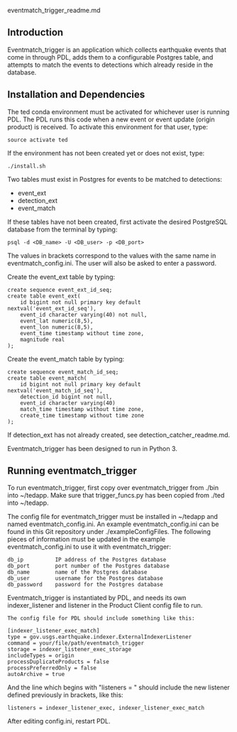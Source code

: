 eventmatch_trigger_readme.md

Introduction
------------

Eventmatch_trigger is an application which collects earthquake events that come in through PDL, adds them to a configurable Postgres table, and attempts to match the events to detections which already reside in the database.

Installation and Dependencies
-----------------------------

The ted conda environment must be activated for whichever user is running PDL. The PDL runs this code when a new event or event update (origin product) is received. To activate this environment for that user, type:

    source activate ted

If the environment has not been created yet or does not exist, type:

    ./install.sh 

Two tables must exist in Postgres for events to be matched to detections:
- event_ext
- detection_ext
- event_match

If these tables have not been created, first activate the desired PostgreSQL database from the terminal by typing:

    psql -d <DB_name> -U <DB_user> -p <DB_port>

The values in brackets correspond to the values with the same name in eventmatch_config.ini. The user will also be asked to enter a password.

Create the event_ext table by typing:

    create sequence event_ext_id_seq;
    create table event_ext(
        id bigint not null primary key default nextval('event_ext_id_seq'),
        event_id character varying(40) not null,
        event_lat numeric(8,5),
        event_lon numeric(8,5),
        event_time timestamp without time zone,
        magnitude real
    );

Create the event_match table by typing:

    create sequence event_match_id_seq;
    create table event_match(
        id bigint not null primary key default nextval('event_match_id_seq'),
        detection_id bigint not null,
        event_id character varying(40)
        match_time timestamp without time zone,
        create_time timestamp without time zone
    );

If detection_ext has not already created, see detection_catcher_readme.md.

Eventmatch_trigger has been designed to run in Python 3.

Running eventmatch_trigger
--------------------------

To run eventmatch_trigger, first copy over eventmatch_trigger from ./bin into ~/tedapp. Make sure that trigger_funcs.py has been copied from ./ted into ~/tedapp.

The config file for eventmatch_trigger must be installed in ~/tedapp and named eventmatch_config.ini. An example eventmatch_config.ini can be found in this Git repository under ./exampleConfigFiles. The following pieces of information must be updated in the example eventmatch_config.ini to use it with eventmatch_trigger:

    db_ip          IP address of the Postgres database
    db_port        port number of the Postgres database
    db_name        name of the Postgres database
    db_user        username for the Postgres database
    db_password    password for the Postgres database

Eventmatch_trigger is instantiated by PDL, and needs its own indexer_listener and listener in the Product Client config file to run. 

    The config file for PDL should include something like this:

    [indexer_listener_exec_match]
    type = gov.usgs.earthquake.indexer.ExternalIndexerListener
    command = your/file/path/eventmatch_trigger
    storage = indexer_listener_exec_storage
    includeTypes = origin
    processDuplicateProducts = false
    processPreferredOnly = false
    autoArchive = true

And the line which begins with "listeners = " should include the new listener defined previously in brackets, like this:
 
    listeners = indexer_listener_exec, indexer_listener_exec_match

After editing config.ini, restart PDL.
